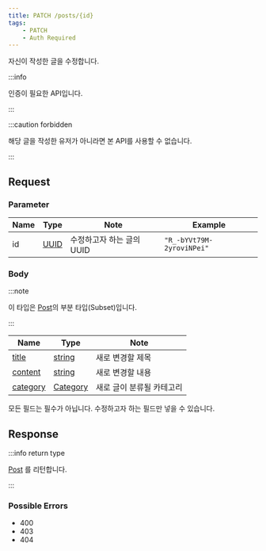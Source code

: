 ```yaml
---
title: PATCH /posts/{id}
tags:
    - PATCH
    - Auth Required
---
```


자신이 작성한 글을 수정합니다.

:::info

인증이 필요한 API입니다.

:::

:::caution forbidden

해당 글을 작성한 유저가 아니라면 본 API를 사용할 수 없습니다.

:::

## Request

### Parameter

| Name | Type                               | Note                      | Example                   |
| ---- | ---------------------------------- | ------------------------- | ------------------------- |
| id   | [UUID](../../types/schema/user.md) | 수정하고자 하는 글의 UUID | `"R_-bYVt79M-2yroviNPei"` |

### Body

:::note

이 타입은 [Post](../../types/schema/post.md)의 부분 타입(Subset)입니다.

:::

| Name                                            | Type                                         | Note                      |
| ----------------------------------------------- | -------------------------------------------- | ------------------------- |
| [title](../../types/schema/post.md#title)       | [string](../../types/primitive/string.md)    | 새로 변경할 제목          |
| [content](../../types/schema/post.md#content)   | [string](../../types/primitive/string.md)    | 새로 변경할 내용          |
| [category](../../types/schema/post.md#category) | [Category](../../types/semantic/category.md) | 새로 글이 분류될 카테고리 |

모든 필드는 필수가 아닙니다. 수정하고자 하는 필드만 넣을 수 있습니다.

## Response

:::info return type

[Post](../../types/schema/post.md) 를 리턴합니다.

:::

### Possible Errors

-   400
-   403
-   404

